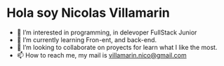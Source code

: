# Hola soy Nicolas Villamarin
- 👀 I’m interested in programming, in delevoper FullStack Junior
- 🌱 I’m currently learning Fron-ent, and back-end.
- 💞️ I’m looking to collaborate on proyects for learn what I like the most.
- 📫 How to reach me, my mail is villamarin.nico@gmail.com  

<!---
NicoVillamarin/NicoVillamarin is a ✨ special ✨ repository because its `README.md` (this file) appears on your GitHub profile.
You can click the Preview link to take a look at your changes.
--->
